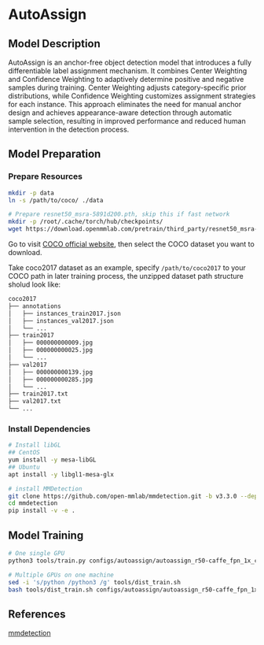 # AutoAssign

## Model Description

AutoAssign is an anchor-free object detection model that introduces a fully differentiable label assignment mechanism.
It combines Center Weighting and Confidence Weighting to adaptively determine positive and negative samples during
training. Center Weighting adjusts category-specific prior distributions, while Confidence Weighting customizes
assignment strategies for each instance. This approach eliminates the need for manual anchor design and achieves
appearance-aware detection through automatic sample selection, resulting in improved performance and reduced human
intervention in the detection process.

## Model Preparation

### Prepare Resources

```bash
mkdir -p data 
ln -s /path/to/coco/ ./data

# Prepare resnet50_msra-5891d200.pth, skip this if fast network
mkdir -p /root/.cache/torch/hub/checkpoints/
wget https://download.openmmlab.com/pretrain/third_party/resnet50_msra-5891d200.pth -O /root/.cache/torch/hub/checkpoints/resnet50_msra-5891d200.pth
```

Go to visit [COCO official website](https://cocodataset.org/#download), then select the COCO dataset you want to
download.

Take coco2017 dataset as an example, specify `/path/to/coco2017` to your COCO path in later training process, the
unzipped dataset path structure sholud look like:

```bash
coco2017
├── annotations
│   ├── instances_train2017.json
│   ├── instances_val2017.json
│   └── ...
├── train2017
│   ├── 000000000009.jpg
│   ├── 000000000025.jpg
│   └── ...
├── val2017
│   ├── 000000000139.jpg
│   ├── 000000000285.jpg
│   └── ...
├── train2017.txt
├── val2017.txt
└── ...
```

### Install Dependencies

```bash
# Install libGL
## CentOS
yum install -y mesa-libGL
## Ubuntu
apt install -y libgl1-mesa-glx

# install MMDetection
git clone https://github.com/open-mmlab/mmdetection.git -b v3.3.0 --depth=1
cd mmdetection
pip install -v -e .
```

## Model Training

```bash
# One single GPU
python3 tools/train.py configs/autoassign/autoassign_r50-caffe_fpn_1x_coco.py

# Multiple GPUs on one machine
sed -i 's/python /python3 /g' tools/dist_train.sh
bash tools/dist_train.sh configs/autoassign/autoassign_r50-caffe_fpn_1x_coco.py 8
```

## References

[mmdetection](https://github.com/open-mmlab/mmdetection)
